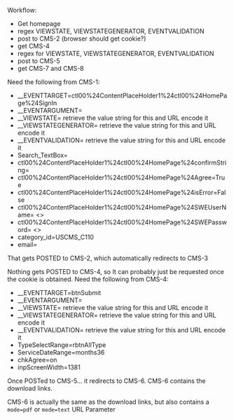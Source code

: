Workflow:

* Get homepage
* regex VIEWSTATE, VIEWSTATEGENERATOR, EVENTVALIDATION
* post to CMS-2 (browser should get cookie?)
* get CMS-4
* regex for VIEWSTATE, VIEWSTATEGENERATOR, EVENTVALIDATION
* post to CMS-5
* get CMS-7 and CMS-8

Need the following from CMS-1:

* __EVENTTARGET=ctl00%24ContentPlaceHolder1%24ctl00%24HomePage%24SignIn
* __EVENTARGUMENT=
* __VIEWSTATE= retrieve the value string for this and URL encode it
* __VIEWSTATEGENERATOR= retrieve the value string for this and URL encode it
* __EVENTVALIDATION= retrieve the value string for this and URL encode it
* Search_TextBox=
* ctl00%24ContentPlaceHolder1%24ctl00%24HomePage%24confirmString=
* ctl00%24ContentPlaceHolder1%24ctl00%24HomePage%24Agree=True
* ctl00%24ContentPlaceHolder1%24ctl00%24HomePage%24isError=False
* ctl00%24ContentPlaceHolder1%24ctl00%24HomePage%24SWEUserName= <<USERNAME>>
* ctl00%24ContentPlaceHolder1%24ctl00%24HomePage%24SWEPassword= <<PASSWORD>>
* category_id=USCMS_C110
* email=

That gets POSTED to CMS-2, which automatically redirects to CMS-3

Nothing gets POSTED to CMS-4, so It can probably just be requested once the cookie is obtained.
Need the following from CMS-4:

* __EVENTTARGET=btnSubmit
* __EVENTARGUMENT=
* __VIEWSTATE= retrieve the value string for this and URL encode it
* __VIEWSTATEGENERATOR= retrieve the value string for this and URL encode it
* __EVENTVALIDATION= retrieve the value string for this and URL encode it
* TypeSelectRange=rbtnAllType
* ServiceDateRange=months36
* chkAgree=on
* inpScreenWidth=1381

Once POSTed to CMS-5... it redirects to CMS-6.  CMS-6 contains the download links.

CMS-6 is actually the same as the download links, but also contains a `mode=pdf` or `mode=text` URL Parameter